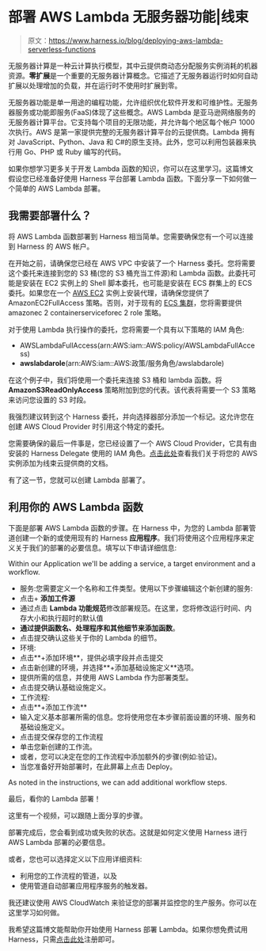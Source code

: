# 部署 AWS Lambda 无服务器功能|线束

> 原文：<https://www.harness.io/blog/deploying-aws-lambda-serverless-functions>

无服务器计算是一种云计算执行模型，其中云提供商动态分配服务实例消耗的机器资源。**零扩展**是一个重要的无服务器计算概念。它描述了无服务器运行时如何自动扩展以处理增加的负载，并在运行时不使用时扩展到零。

无服务器功能是单一用途的编程功能，允许组织优化软件开发和可维护性。无服务器服务或功能即服务(FaaS)体现了这些概念。AWS Lambda 是亚马逊网络服务的无服务器计算平台。它支持每个项目的无限功能，并允许每个地区每个帐户 1000 次执行。AWS 是第一家提供完整的无服务器计算平台的云提供商。Lambda 拥有对 JavaScript、Python、Java 和 C#的原生支持。此外，您可以利用包装器来执行用 Go、PHP 或 Ruby 编写的代码。

如果你想学习更多关于开发 Lambda 函数的知识，你可以在这里学习。这篇博文假设您已经准备好使用 Harness 平台部署 Lambda 函数。下面分享一下如何做一个简单的 AWS Lambda 部署。

## 我需要部署什么？

将 AWS Lambda 函数部署到 Harness 相当简单。您需要确保您有一个可以连接到 Harness 的 AWS 帐户。

在开始之前，请确保您已经在 AWS VPC 中安装了一个 Harness 委托。您将需要这个委托来连接到您的 S3 桶(您的 S3 桶充当工件源)和 Lambda 函数。此委托可能是安装在 EC2 实例上的 Shell 脚本委托，也可能是安装在 ECS 群集上的 ECS 委托。如果您在一个 [AWS EC2](https://developer.harness.io/docs/first-gen/firstgen-platform/techref-category/api/use-cloud-providers-api/#aws) 实例上安装代理，请确保您提供了 AmazonEC2FullAccess 策略。否则，对于现有的 [ECS 集群](https://developer.harness.io/docs/first-gen/firstgen-platform/account/manage-connectors/add-amazon-web-services-cloud-provider#review-use-kubernetes-cluster-cloud-provider-for-eks)，您将需要提供 amazonec 2 containerserviceforec 2 role 策略。

对于使用 Lambda 执行操作的委托，您将需要一个具有以下策略的 IAM 角色:

*   AWSLambdaFullAccess(arn:AWS:iam::AWS:policy/AWSLambdaFullAccess)
*   **awslabdarole**(arn:AWS:iam::AWS:政策/服务角色/awslabdarole)

在这个例子中，我们将使用一个委托来连接 S3 桶和 lambda 函数。将 **AmazonS3ReadOnlyAccess** 策略附加到您的代表。该代表将需要一个 S3 策略来访问您设置的 S3 时段。

我强烈建议转到这个 Harness 委托，并向选择器部分添加一个标记。这允许您在创建 AWS Cloud Provider 时引用这个特定的委托。

您需要确保的最后一件事是，您已经设置了一个 AWS Cloud Provider，它具有由安装的 Harness Delegate 使用的 IAM 角色。[点击此处](https://developer.harness.io/docs/continuous-delivery/onboard-cd/cd-quickstarts/serverless-lambda-cd-quickstart/)查看我们关于将您的 AWS 实例添加为线束云提供商的文档。

有了这一节，您就可以创建 Lambda 部署了。

## 利用你的 AWS Lambda 函数

下面是部署 AWS Lambda 函数的步骤。在 Harness 中，为您的 Lambda 部署管道创建一个新的或使用现有的 Harness **应用程序**。我们将使用这个应用程序来定义关于我们的部署的必要信息。填写以下申请详细信息:

Within our Application we'll be adding a service, a target environment and a workflow.

*   服务:您需要定义一个名称和工件类型。使用以下步骤编辑这个新创建的服务:
*   点击+ **添加工件源**
*   通过点击 **Lambda 功能规范**修改部署规范。在这里，您将修改运行时间、内存大小和执行超时的默认值
*   **通过提供函数名、处理程序和其他细节来添加函数**。
*   点击提交确认这些关于你的 Lambda 的细节。
*   环境:
*   点击**+添加环境**，提供必填字段并点击提交
*   点击新创建的环境，并选择**+添加基础设施定义**选项。
*   提供所需的信息，并使用 AWS Lambda 作为部署类型。
*   点击提交确认基础设施定义。
*   工作流程:
*   点击**+添加工作流**
*   输入定义基本部署所需的信息。您将使用您在本步骤前面设置的环境、服务和基础设施定义。
*   点击提交保存您的工作流程
*   单击您新创建的工作流。
*   或者，您可以决定在您的工作流程中添加额外的步骤(例如:验证)。
*   当您准备好开始部署时，在此屏幕上点击 Deploy。

As noted in the instructions, we can add additional workflow steps.

最后，看你的 Lambda 部署！

这里有一个视频，可以跟随上面分享的步骤。

部署完成后，您会看到成功或失败的状态。这就是如何定义使用 Harness 进行 AWS Lambda 部署的必要信息。

或者，您也可以选择定义以下应用详细资料:

*   利用您的工作流程的管道，以及
*   使用管道自动部署应用程序服务的触发器。

我还建议使用 AWS CloudWatch 来验证您的部署并监控您的生产服务。你可以在这里学习如何做。

我希望这篇博文能帮助你开始使用 Harness 部署 Lambda。如果你想免费试用 Harness，只需[点击此处](https://harness.io/)注册即可。